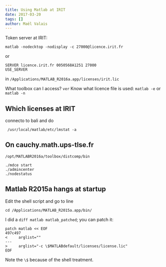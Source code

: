```yaml
---
title: Using Matlab at IRIT
date: 2017-03-20
tags: []
author: Maël Valais
---
```


Token server at IRIT:

    matlab -nodecktop -nodisplay -c 27000@licence.irit.fr

or

    SERVER licence.irit.fr 0050568A1251 27000
    USE_SERVER

in `/Applications/MATLAB_R2016a.app/licenses/irit.lic`

What toolbox can I access? `ver`
Know what licence file is used: `matlab -e` or `matlab -n`

## Which licenses at IRIT

connecto to bali and do

     /usr/local/matlab/etc/lmstat -a

## On cauchy.math.ups-tlse.fr

    /opt/MATLABR2016a/toolbox/distcomp/bin

    ./mdce start
    ./admincenter
    ./nodestatus

## Matlab R2015a hangs at startup

Edit the shell script and go to line

    cd /Applications/MATLAB_R2015a.app/bin/

I did a `diff matlab matlab_patched`; you can patch it:

```shell
patch matlab << EOF
497c497
<     arglist=""
---
>     arglist="-c \$MATLABdefault/licenses/license.lic"
EOF
```

Note the `\$` because of the shell treatment.
